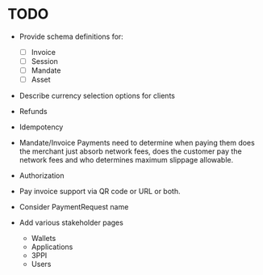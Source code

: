 # TODO

* Provide schema definitions for:
    - [ ] Invoice
    - [ ] Session
    - [ ] Mandate
    - [ ] Asset

* Describe currency selection options for clients
* Refunds
* Idempotency
* Mandate/Invoice Payments need to determine when paying them does the merchant just absorb network fees, does the customer
 pay the network fees and who determines maximum slippage allowable.
 * Authorization
 * Pay invoice support via QR code or URL or both.
* Consider PaymentRequest name

* Add various stakeholder pages
    * Wallets
    * Applications
    * 3PPI
    * Users
